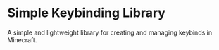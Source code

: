 # Simple Keybinding Library

A simple and lightweight library for creating and managing keybinds in Minecraft.


